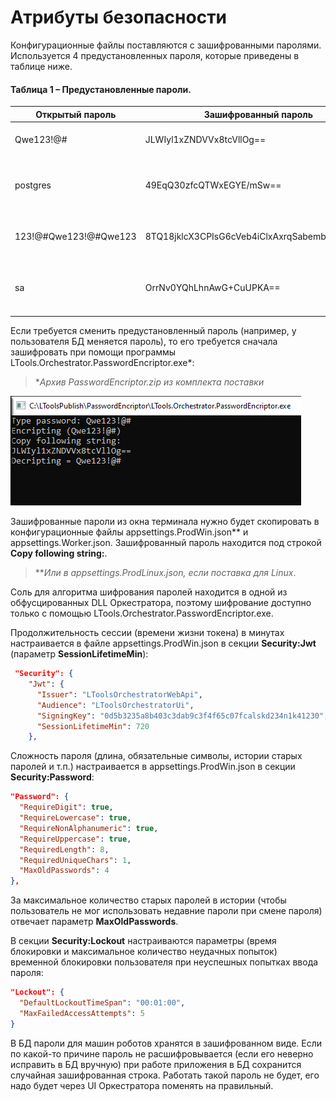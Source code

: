 # Атрибуты безопасности

Конфигурационные файлы поставляются с зашифрованными паролями. Используется 4 предустановленных пароля, которые приведены в таблице ниже.

#### Таблица 1 – Предустановленные пароли.

|	Открытый пароль	| Зашифрованный пароль	| Назначение |
| --------------- | --------------------- | ---------- |
| Qwe123!@# | JLWIyl1xZNDVVx8tcVllOg== | ActiveDirectory, SslCert, RabbitMQ |
| postgres  | 49EqQ30zfcQTWxEGYE/mSw== | БД: ltools, ltoolsidentity, ltoolslicense, ltoolslogs (PostgeSQL) |
| 123!@#Qwe123!@#Qwe123 | 8TQ18jklcX3CPIsG6cVeb4iClxAxrqSabembVRUnvXQ= | Email, с которого происходит рассылка |
| sa | OrrNv0YQhLhnAwG+CuUPKA== | БД: ltools, ltoolsidentity, ltoolslicense, ltoolslogs (MS SQL SERVER) |

Если требуется сменить предустановленный пароль (например, у пользователя БД меняется пароль), то его требуется сначала зашифровать при помощи программы LTools.Orchestrator.PasswordEncriptor.exe\*:

> \**Архив PasswordEncriptor.zip из комплекта поставки*

![](<../../.gitbook/assets/3. Шифрование паролей.png>)

Зашифрованные пароли из окна терминала нужно будет скопировать в конфигурационные файлы appsettings.ProdWin.json\*\* и appsettings.Worker.json. Зашифрованный пароль находится под строкой **Copy following string:**.

> \*\**Или в appsettings.ProdLinux.json, если поставка для Linux*.

Соль для алгоритма шифрования паролей находится в одной из обфусцированных DLL Оркестратора, поэтому шифрование доступно только с помощью LTools.Orchestrator.PasswordEncriptor.exe.

Продолжительность сессии (времени жизни токена) в минутах настраивается в файле appsettings.ProdWin.json в секции **Security:Jwt** (параметр **SessionLifetimeMin**):

```json
 "Security": {
    "Jwt": {
      "Issuer": "LToolsOrchestratorWebApi",
      "Audience": "LToolsOrchestratorUi",
      "SigningKey": "0d5b3235a8b403c3dab9c3f4f65c07fcalskd234n1k41230",
      "SessionLifetimeMin": 720
    },
```
Сложность пароля (длина, обязательные символы, истории старых паролей и т.п.) настраивается в appsettings.ProdWin.json в секции **Security:Password**:

```json
"Password": {
  "RequireDigit": true,
  "RequireLowercase": true,
  "RequireNonAlphanumeric": true,
  "RequireUppercase": true,
  "RequiredLength": 8,
  "RequiredUniqueChars": 1,
  "MaxOldPasswords": 4
},
```
За максимальное количество старых паролей в истории (чтобы пользователь не мог использовать недавние пароли при смене пароля) отвечает параметр **MaxOldPasswords**.

В секции **Security:Lockout** настраиваются параметры (время блокировки и максимальное количество неудачных попыток) временной блокировки пользователя при неуспешных попытках ввода пароля:
```json
"Lockout": {
  "DefaultLockoutTimeSpan": "00:01:00",
  "MaxFailedAccessAttempts": 5
}
```
В БД пароли для машин роботов хранятся в зашифрованном виде. Если по какой-то причине пароль не расшифровывается (если его неверно исправить в БД вручную) при работе приложения в БД сохранится случайная зашифрованная строка. Работать такой пароль не будет, его надо будет через UI Оркестратора поменять на правильный.


